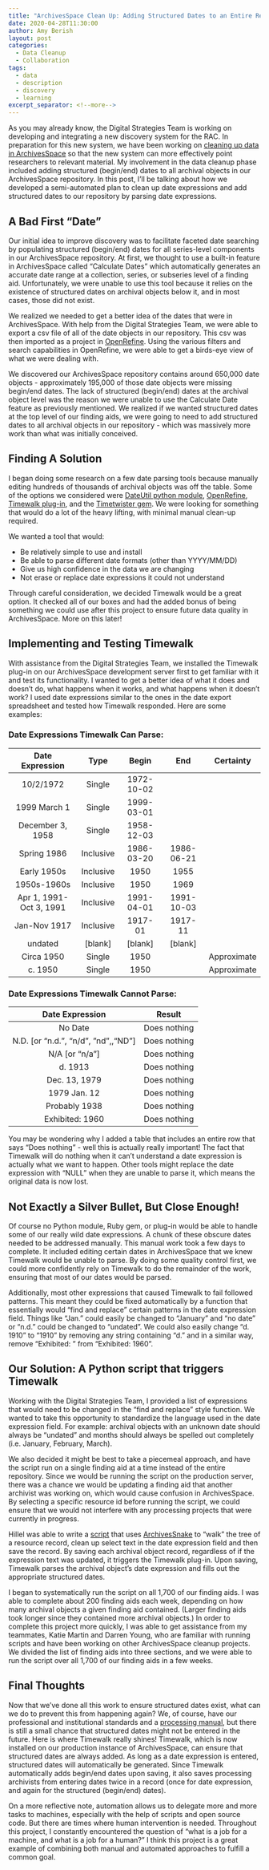 ```yaml
---
title: "ArchivesSpace Clean Up: Adding Structured Dates to an Entire Repository"
date: 2020-04-28T11:30:00
author: Amy Berish
layout: post
categories:
  - Data Cleanup
  - Collaboration
tags:
  - data
  - description
  - discovery
  - learning
excerpt_separator: <!--more-->
---
```


As you may already know, the Digital Strategies Team is working on developing and integrating a new discovery system for the RAC. In preparation for this new system, we have been working on [cleaning up data in ArchivesSpace](/archivesspace-clean-up-an-outline) so that the new system can more effectively point researchers to relevant material. My involvement in the data cleanup phase included adding structured (begin/end) dates to all archival objects in our ArchivesSpace repository. In this post, I’ll be talking about how we developed a semi-automated plan to clean up date expressions and add structured dates to our repository by parsing date expressions.
<!--more-->

## A Bad First “Date”
Our initial idea to improve discovery was to facilitate faceted date searching by populating structured (begin/end) dates for all series-level components in our ArchivesSpace repository. At first, we thought to use a built-in feature in ArchivesSpace called “Calculate Dates” which automatically generates an accurate date range at a collection, series, or subseries level of a finding aid. Unfortunately, we were unable to use this tool because it relies on the existence of structured dates on archival objects below it, and in most cases, those did not exist.

We realized we needed to get a better idea of the dates that were in ArchivesSpace. With help from the Digital Strategies Team, we were able to export a csv file of all of the date objects in our repository. This csv was then imported as a project in [OpenRefine](https://openrefine.org/). Using the various filters and search capabilities in OpenRefine, we were able to get a birds-eye view of what we were dealing with. 

We discovered our ArchivesSpace repository contains around 650,000 date objects - approximately 195,000 of those date objects were missing begin/end dates. The lack of structured (begin/end) dates at the archival object level was the reason we were unable to use the Calculate Date feature as previously mentioned. We realized if we wanted structured dates at the top level of our finding aids, we were going to need to add structured dates to all archival objects in our repository - which was massively more work than what was initially conceived.

## Finding A Solution
I began doing some research on a few date parsing tools because manually editing hundreds of thousands of archival objects was off the table. Some of the options we considered were [DateUtil python module](https://dateutil.readthedocs.io/en/stable/), [OpenRefine](https://icantiemyownshoes.wordpress.com/2014/04/24/clean-up-dates-and-openrefine/), [Timewalk plug-in](https://github.com/alexduryee/timewalk), and the [Timetwister gem](https://github.com/alexduryee/timetwister). We were looking for something that would do a lot of the heavy lifting, with minimal manual clean-up required.

We wanted a tool that would:
- Be relatively simple to use and install
- Be able to parse different date formats (other than YYYY/MM/DD)
- Give us high confidence in the data we are changing
- Not erase or replace date expressions it could not understand

Through careful consideration, we decided Timewalk would be a great option. It checked all of our boxes and had the added bonus of being something we could use after this project to ensure future data quality in ArchivesSpace. More on this later!

## Implementing and Testing Timewalk
With assistance from the Digital Strategies Team, we installed the Timewalk plug-in on our ArchivesSpace development server first to get familiar with it and test its functionality. I wanted to get a better idea of what it does and doesn’t do, what happens when it works, and what happens when it doesn’t work? I used date expressions similar to the ones in the date export spreadsheet and tested how Timewalk responded. Here are some examples:

### Date Expressions Timewalk Can Parse:

|     Date Expression     |    Type   |    Begin    |     End    |  Certainty  |
|:-----------------------:|:---------:|:-----------:|:----------:|:-----------:|
|        10/2/1972        |   Single  |  1972-10-02 |            |             |
|       1999 March 1      |   Single  |  1999-03-01 |            |             |
|     December 3, 1958    |   Single  |  1958-12-03 |            |             |
|       Spring 1986       | Inclusive |  1986-03-20 | 1986-06-21 |             |
|       Early 1950s       | Inclusive |     1950    |    1955    |             |
|       1950s-1960s       | Inclusive |     1950    |    1969    |             |
| Apr 1, 1991-Oct 3, 1991 | Inclusive |  1991-04-01 | 1991-10-03 |             |
|       Jan-Nov 1917      | Inclusive |   1917-01   |   1917-11  |             |
|         undated         | [blank]  |  [blank]   | [blank]   |             |
|        Circa 1950       |   Single  |     1950    |            | Approximate |
|         c. 1950         |   Single  |     1950    |            | Approximate |

### Date Expressions Timewalk Cannot Parse:

|           Date Expression           |    Result    |
|:-----------------------------------:|:------------:|
|               No Date               | Does nothing |
| N.D. [or “n.d.”, “n/d”, ”nd”,,“ND”] | Does nothing |
|            N/A [or “n/a”]           | Does nothing |
|               d. 1913               | Does nothing |
|            Dec. 13, 1979            | Does nothing |
|             1979 Jan. 12            | Does nothing |
|             Probably 1938           | Does nothing |
|           Exhibited: 1960           | Does nothing |

You may be wondering why I added a table that includes an entire row that says “Does nothing” - well this is actually really important! The fact that Timewalk will do nothing when it can’t understand a date expression is actually what we want to happen. Other tools might replace the date expression with “NULL” when they are unable to parse it, which means the original data is now lost.

## Not Exactly a Silver Bullet, But Close Enough!
Of course no Python module, Ruby gem, or plug-in would be able to handle some of our really wild date expressions. A chunk of these obscure dates needed to be addressed manually. This manual work took a few days to complete. It included editing certain dates in ArchivesSpace that we knew Timewalk would be unable to parse. By doing some quality control first, we could more confidently rely on Timewalk to do the remainder of the work, ensuring that most of our dates would be parsed.

Additionally, most other expressions that caused Timewalk to fail followed patterns. This meant they could be fixed automatically by a function that essentially would “find and replace” certain patterns in the date expression field. Things like “Jan.” could easily be changed to “January” and “no date” or “n.d.” could be changed to “undated”. We could also easily change “d. 1910” to “1910” by removing any string containing “d.” and in a similar way, remove “Exhibited: ” from “Exhibited: 1960”.

## Our Solution: A Python script that triggers Timewalk
Working with the Digital Strategies Team, I provided a list of expressions that would need to be changed in the “find and replace” style function. We wanted to take this opportunity to standardize the language used in the date expression field. For example: archival objects with an unknown date should always be “undated” and months should always be spelled out completely (i.e. January, February, March).

We also decided it might be best to take a piecemeal approach, and have the script run on a single finding aid at a time instead of the entire repository. Since we would be running the script on the production server, there was a chance we would be updating a finding aid that another archivist was working on, which would cause confusion in ArchivesSpace. By selecting a specific resource id before running the script, we could ensure that we would not interfere with any processing projects that were currently in progress.

Hillel was able to write a [script](https://github.com/RockefellerArchiveCenter/scripts/blob/master/archivessnake/replace_date_expressions.py) that uses [ArchivesSnake](https://archivesspace-labs.github.io/ArchivesSnake/html/index.html#) to “walk” the tree of a resource record, clean up select text in the date expression field and then save the record. By saving each archival object record, regardless of if the expression text was updated, it triggers the Timewalk plug-in. Upon saving, Timewalk parses the archival object’s date expression and fills out the appropriate structured dates.

I began to systematically run the script on all 1,700 of our finding aids. I was able to complete about 200 finding aids each week, depending on how many archival objects a given finding aid contained. (Larger finding aids took longer since they contained more archival objects.) In order to complete this project more quickly, I was able to get assistance from my teammates, Katie Martin and Darren Young, who are familiar with running scripts and have been working on other ArchivesSpace cleanup projects. We divided the list of finding aids into three sections, and we were able to run the script over all 1,700 of our finding aids in a few weeks.

## Final Thoughts
Now that we’ve done all this work to ensure structured dates exist, what can we do to prevent this from happening again? We, of course, have our professional and institutional standards and a [processing manual](https://docs.rockarch.org/processing-manual/), but there is still a small chance that structured dates might not be entered in the future. Here is where Timewalk really shines! Timewalk, which is now installed on our production instance of ArchivesSpace, can ensure that structured dates are always added. As long as a date expression is entered, structured dates will automatically be generated. Since Timewalk automatically adds begin/end dates upon saving, it also saves processing archivists from entering dates twice in a record (once for date expression, and again for the structured (begin/end) dates).

On a more reflective note, automation allows us to delegate more and more tasks to machines, especially with the help of scripts and open source code. But there are times where human intervention is needed. Throughout this project, I constantly encountered the question of “what is a job for a machine, and what is a job for a human?” I think this project is a great example of combining both manual and automated approaches to fulfill a common goal.
